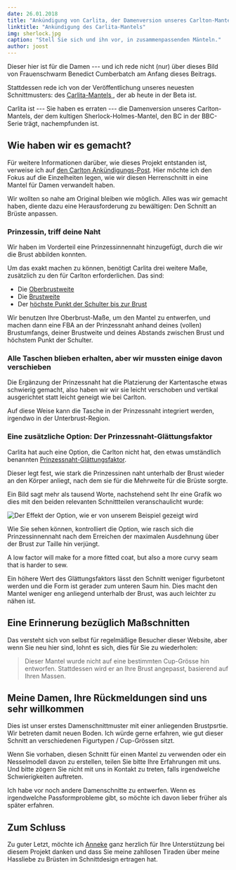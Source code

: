 ```yaml
---
date: 26.01.2018
title: "Ankündigung von Carlita, der Damenversion unseres Carlton-Mantels."
linktitle: "Ankündigung des Carlita-Mantels"
img: sherlock.jpg
caption: "Stell Sie sich und ihn vor, in zusammenpassenden Mänteln."
author: joost
---
```


Dieser hier ist für die Damen \--- und ich rede nicht (nur) über dieses Bild von Frauenschwarm Benedict Cumberbatch am Anfang dieses Beitrags.

Stattdessen rede ich von der Veröffentlichung unseres neuesten Schnittmusters: des [Carlita-Mantels ](/patterns/carlita), der ab heute in der Beta ist.

Carlita ist \--- Sie haben es erraten \--- die Damenversion unseres Carlton-Mantels, der dem kultigen Sherlock-Holmes-Mantel, den BC in der BBC-Serie trägt, nachempfunden ist.

## Wie haben wir es gemacht?

Für weitere Informationen darüber, wie dieses Projekt entstanden ist, verweise ich auf [den Carlton Ankündigungs-Post](/blog/announcing-carlton-and-bent/). Hier möchte ich den Fokus auf die Einzelheiten legen, wie wir diesen Herrenschnitt in eine Mantel für Damen verwandelt haben.

Wir wollten so nahe am Original bleiben wie möglich. Alles was wir gemacht haben, diente dazu eine Herausforderung zu bewältigen: Den Schnitt an Brüste anpassen.

### Prinzessin, triff deine Naht

Wir haben im Vorderteil eine Prinzessinnennaht hinzugefügt, durch die wir die Brust abbilden konnten.

Um das exakt machen zu können, benötigt Carlita drei weitere Maße, zusätzlich zu den für Carlton erforderlichen. Das sind:

 - Die [Oberbrustweite](/docs/measurements/#highBust)
 - Die [Brustweite](/docs/measurements/#bustSpan)
 - Der [höchste Punkt der Schulter bis zur Brust](/docs/measurements/#highPointShoulderToBust)

Wir benutzen Ihre Oberbrust-Maße, um den Mantel zu entwerfen, und machen dann eine FBA an der Prinzessnaht anhand deines (vollen) Brustumfangs, deiner Brustweite und deines Abstands zwischen Brust und höchstem Punkt der Schulter.

### Alle Taschen blieben erhalten, aber wir mussten einige davon verschieben

Die Ergänzung der Prinzessnaht hat die Platzierung der Kartentasche etwas schwierig gemacht, also haben wir wir sie leicht verschoben und vertikal ausgerichtet statt leicht geneigt wie bei Carlton.

Auf diese Weise kann die Tasche in der Prinzessnaht integriert werden, irgendwo in der Unterbrust-Region.

### Eine zusätzliche Option: Der Prinzessnaht-Glättungsfaktor

Carlita hat auch eine Option, die Carlton nicht hat, den etwas umständlich benannten [Prinzessnaht-Glättungsfaktor](/docs/patterns/carlita/options#princessSeamSmoothFactor).

Dieser legt fest, wie stark die Prinzessinen naht unterhalb der Brust wieder an den Körper anliegt, nach dem sie für die Mehrweite für die Brüste sorgte.

Ein Bild sagt mehr als tausend Worte, nachstehend seht Ihr eine Grafik wo dies mit den beiden relevanten Schnittteilen veranschaulicht wurde:

![Der Effekt der Option, wie er von unserem Beispiel gezeigt wird](smooth.png)

Wie Sie sehen können, kontrolliert die Option, wie rasch sich die Prinzessinnennaht nach dem Erreichen der maximalen Ausdehnung über der Brust zur Taille hin verjüngt.

A low factor will make for a more fitted coat, but also a more curvy seam that is harder to sew.

Ein höhere Wert des Glättungsfaktors lässt den Schnitt weniger figurbetont werden und die Form ist gerader zum unteren Saum hin. Dies macht den Mantel weniger eng anliegend unterhalb der Brust, was auch leichter zu nähen ist.

## Eine Erinnerung bezüglich Maßschnitten

Das versteht sich von selbst für regelmäßige Besucher dieser Website, aber wenn Sie neu hier sind, lohnt es sich, dies für Sie zu wiederholen:

> Dieser Mantel wurde nicht auf eine bestimmten Cup-Grösse hin entworfen. Stattdessen wird er an Ihre Brust angepasst, basierend auf Ihren Massen.

## Meine Damen, Ihre Rückmeldungen sind uns sehr willkommen

Dies ist unser erstes Damenschnittmuster mit einer anliegenden Brustpsrtie. Wir betreten damit neuen Boden. Ich würde gerne erfahren, wie gut dieser Schnitt an verschiedenen Figurtypen / Cup-Grössen sitzt.

Wenn Sie vorhaben, diesen Schnitt für einen Mantel zu verwenden oder ein Nesselmodell davon zu erstellen, teilen Sie bitte Ihre Erfahrungen mit uns. Und bitte zögern Sie nicht mit uns in Kontakt zu treten, falls irgendwelche Schwierigkeiten auftreten.


Ich habe vor noch andere Damenschnitte zu entwerfen. Wenn es irgendwelche Passformprobleme gibt, so möchte ich davon lieber früher als später erfahren.

## Zum Schluss

Zu guter Letzt, möchte ich [Anneke](http://www.annekecaramin.com/) ganz herzlich für Ihre Unterstützung bei diesem Projekt danken und dass Sie meine zahllosen Tiraden über meine Hassliebe zu Brüsten im Schnittdesign ertragen hat.
